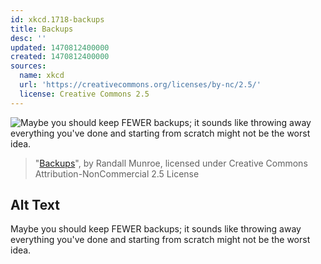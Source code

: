 ```yaml
---
id: xkcd.1718-backups
title: Backups
desc: ''
updated: 1470812400000
created: 1470812400000
sources:
  name: xkcd
  url: 'https://creativecommons.org/licenses/by-nc/2.5/'
  license: Creative Commons 2.5
---
```

![Maybe you should keep FEWER backups; it sounds like throwing away everything you've done and starting from scratch might not be the worst idea.](https://imgs.xkcd.com/comics/backups.png)
> "[Backups](https://xkcd.com/1718/)", by Randall Munroe, licensed under Creative Commons Attribution-NonCommercial 2.5 License

## Alt Text
Maybe you should keep FEWER backups; it sounds like throwing away everything you've done and starting from scratch might not be the worst idea.
